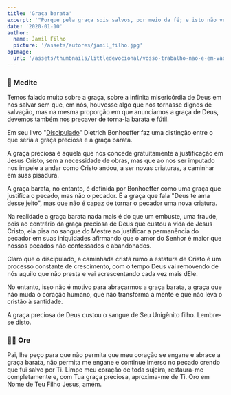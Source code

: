 ```yaml
---
title: 'Graça barata'
excerpt: '"Porque pela graça sois salvos, por meio da fé; e isto não vem de vós, é dom de Deus. Não vem das obras, para que ninguém se glorie" – Efésios 2.8,9'
date: '2020-01-10'
author:
  name: Jamil Filho
  picture: '/assets/autores/jamil_filho.jpg'
ogImage:
  url: '/assets/thumbnails/littledevocional/vosso-trabalho-nao-e-em-vao.png'
---
```


### 📖 Medite

Temos falado muito sobre a graça, sobre a infinita misericórdia de Deus em nos salvar sem que, em nós, houvesse algo que nos tornasse dignos de salvação, mas na mesma proporção em que anunciamos a graça de Deus, devemos também nos precaver de torna-la barata e fútil.

Em seu livro "[Discipulado](https://amzn.to/3jJLsTM)" Dietrich Bonhoeffer faz uma distinção entre o que seria a graça preciosa e a graça barata.

A graça preciosa é aquela que nos concede gratuitamente a justificação em Jesus Cristo, sem a necessidade de obras, mas que ao nos ser imputado nos impele a andar como Cristo andou, a ser novas criaturas, a caminhar em suas pisadura.

A graça barata, no entanto, é definida por Bonhoeffer como uma graça que justifica o pecado, mas não o pecador. É a graça que fala "Deus te ama desse jeito", mas que não é capaz de tornar o pecador uma nova criatura.

Na realidade a graça barata nada mais é do que um embuste, uma fraude, pois ao contrário da graça preciosa de Deus que custou a vida de Jesus Cristo, ela pisa no sangue do Mestre ao justificar a permanência do pecador em suas iniquidades afirmando que o amor do Senhor é maior que nossos pecados não confessados e abandonados.

Claro que o discipulado, a caminhada cristã rumo à estatura de Cristo é um processo constante de crescimento, com o tempo Deus vai removendo de nós aquilo que não presta e vai acrescentando cada vez mais dEle.

No entanto, isso não é motivo para abraçarmos a graça barata, a graça que não muda o coração humano, que não transforma a mente e que não leva o cristão à santidade.

A graça preciosa de Deus custou o sangue de Seu Unigênito filho. Lembre-se disto.

### 🙏🏻 Ore

Pai, lhe peço para que não permita que meu coração se engane e abrace a graça barata, não permita me engane e continue imerso no pecado crendo que fui salvo por Ti. Limpe meu coração de toda sujeira, restaura-me completamente e, com Tua graça preciosa, aproxima-me de Ti. Oro em Nome de Teu Filho Jesus, amém.